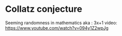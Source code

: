 # Collatz conjecture
  Seeming randomness in mathematics
  aka  : 3x+1
  video: https://www.youtube.com/watch?v=094y1Z2wpJg

